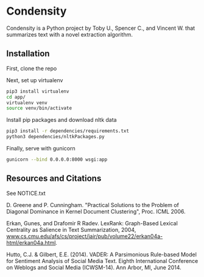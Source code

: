 # Condensity

Condensity is a Python project by Toby U., Spencer C., and Vincent W. that summarizes text with a novel extraction algorithm.

## Installation
First, clone the repo

Next, set up virtualenv
```bash
pip3 install virtualenv
cd app/
virtualenv venv
source venv/bin/activate
```
Install pip packages and download nltk data
```bash
pip3 install -r dependencies/requirements.txt
python3 dependencies/nltkPackages.py
```
Finally, serve with gunicorn
```bash
gunicorn --bind 0.0.0.0:8000 wsgi:app
```
## Resources and Citations
See NOTICE.txt

D. Greene and P. Cunningham. "Practical Solutions to the Problem of Diagonal Dominance in Kernel Document Clustering", Proc. ICML 2006.

Erkan, Gunes, and Drafomir R Radev. LexRank: Graph-Based Lexical Centrality as Salience in Text Summarization, 2004, www.cs.cmu.edu/afs/cs/project/jair/pub/volume22/erkan04a-html/erkan04a.html.

Hutto, C.J. & Gilbert, E.E. (2014). VADER: A Parsimonious Rule-based Model for Sentiment Analysis of Social Media Text. Eighth International Conference on Weblogs and Social Media (ICWSM-14). Ann Arbor, MI, June 2014.
